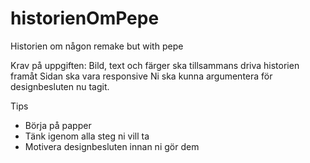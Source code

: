 # historienOmPepe
Historien om någon remake but with pepe

Krav på uppgiften:
Bild, text och färger ska tillsammans driva historien framåt
Sidan ska vara responsive
Ni ska kunna argumentera för designbesluten nu tagit.

Tips
- Börja på papper
- Tänk igenom alla steg ni vill ta
- Motivera designbesluten innan ni gör dem
